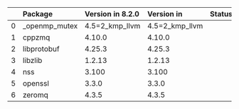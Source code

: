<!-- markdown-link-check-disable -->

|    | Package       | Version in 8.2.0   | Version in     | Status   |
|---:|:--------------|:-------------------|:---------------|:---------|
|  0 | _openmp_mutex | 4.5=2_kmp_llvm     | 4.5=2_kmp_llvm |          |
|  1 | cppzmq        | 4.10.0             | 4.10.0         |          |
|  2 | libprotobuf   | 4.25.3             | 4.25.3         |          |
|  3 | libzlib       | 1.2.13             | 1.2.13         |          |
|  4 | nss           | 3.100              | 3.100          |          |
|  5 | openssl       | 3.3.0              | 3.3.0          |          |
|  6 | zeromq        | 4.3.5              | 4.3.5          |          |